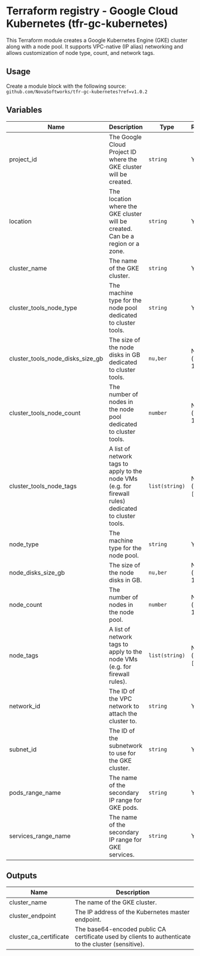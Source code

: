 # Terraform registry - Google Cloud Kubernetes (tfr-gc-kubernetes)

This Terraform module creates a Google Kubernetes Engine (GKE) cluster along with a node pool. It supports VPC-native (IP alias) networking and allows customization of node type, count, and network tags.

## Usage

Create a module block with the following source: `github.com/NovaSoftworks/tfr-gc-kubernetes?ref=v1.0.2`

## Variables

| Name                             | Description                                                                                           | Type                 | Required                            |
| -------------------------------- | ----------------------------------------------------------------------------------------------------- | -------------------- | ----------------------------------- |
| project_id                       | The Google Cloud Project ID where the GKE cluster will be created.                                    | `string`             | Yes                                 |
| location                         | The location where the GKE cluster will be created. Can be a region or a zone.                        | `string`             | Yes                                 |
| cluster_name                     | The name of the GKE cluster.                                                                          | `string`             | Yes                                 |
| cluster_tools_node_type          | The machine type for the node pool dedicated to cluster tools.                                        | `string`             | Yes                                 |
| cluster_tools_node_disks_size_gb | The size of the node disks in GB dedicated to cluster tools.                                          | `nu,ber`             | No (default: 10)                    |
| cluster_tools_node_count         | The number of nodes in the node pool dedicated to cluster tools.                                      | `number`             | No (default: 1)                     |
| cluster_tools_node_tags          | A list of network tags to apply to the node VMs (e.g. for firewall rules) dedicated to cluster tools. | `list(string)`       | No (default: `[]`)                  |
| node_type                        | The machine type for the node pool.                                                                   | `string`             | Yes                                 |
| node_disks_size_gb               | The size of the node disks in GB.                                                                     | `nu,ber`             | No (default: 10)                    |
| node_count                       | The number of nodes in the node pool.                                                                 | `number`             | No (default: 1)                     |
| node_tags                        | A list of network tags to apply to the node VMs (e.g. for firewall rules).                            | `list(string)`       | No (default: `[]`)                  |
| network_id                       | The ID of the VPC network to attach the cluster to.                                                   | `string`             | Yes                                 |
| subnet_id                        | The ID of the subnetwork to use for the GKE cluster.                                                  | `string`             | Yes                                 |
| pods_range_name                  | The name of the secondary IP range for GKE pods.                                                      | `string`             | Yes                                 |
| services_range_name              | The name of the secondary IP range for GKE services.                                                  | `string`             | Yes                                 |

## Outputs

| Name                   | Description                                                                                          |
|------------------------|------------------------------------------------------------------------------------------------------|
| cluster_name           | The name of the GKE cluster.                                                                         |
| cluster_endpoint       | The IP address of the Kubernetes master endpoint.                                                    |
| cluster_ca_certificate | The base64-encoded public CA certificate used by clients to authenticate to the cluster (sensitive). |
